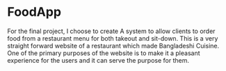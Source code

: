 # FoodApp

For the final project, I choose to create A system to allow clients to order food from a restaurant menu for both takeout and sit-down. This is a very straight forward website of a restaurant which made Bangladeshi Cuisine. One of the primary purposes of the website is to make it a pleasant experience for the users and it can serve the purpose for them.
